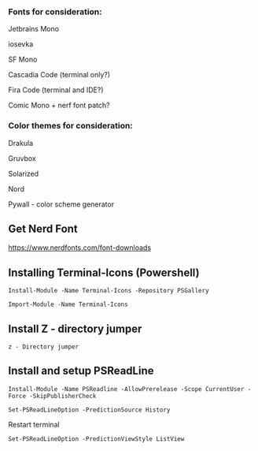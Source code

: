 ### Fonts for consideration:
Jetbrains Mono

iosevka

SF Mono

Cascadia Code (terminal only?)

Fira Code (terminal and IDE?)

Comic Mono + nerf font patch?

### Color themes for consideration:
Drakula

Gruvbox

Solarized

Nord

Pywall - color scheme generator


## Get Nerd Font
https://www.nerdfonts.com/font-downloads

## Installing Terminal-Icons (Powershell)

```Install-Module -Name Terminal-Icons -Repository PSGallery```

```Import-Module -Name Terminal-Icons```

## Install Z - directory jumper

```z - Directory jumper```

## Install and setup PSReadLine

```Install-Module -Name PSReadline -AllowPrerelease -Scope CurrentUser -Force -SkipPublisherCheck```

```Set-PSReadLineOption -PredictionSource History```

Restart terminal

```Set-PSReadLineOption -PredictionViewStyle ListView```
